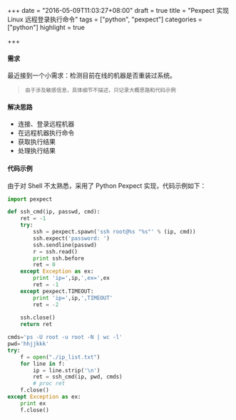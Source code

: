 +++
date = "2016-05-09T11:03:27+08:00"
draft = true
title = "Pexpect 实现 Linux 远程登录执行命令"
tags = ["python", "pexpect"]
categories = ["python"]
highlight = true

+++

#### 需求
最近接到一个小需求：检测目前在线的机器是否重装过系统。

> <small>由于涉及敏感信息，具体细节不描述，只记录大概思路和代码示例</small>

#### 解决思路
 - 连接、登录远程机器
 - 在远程机器执行命令
 - 获取执行结果
 - 处理执行结果

#### 代码示例
由于对 Shell 不太熟悉，采用了 Python Pexpect 实现，代码示例如下：

```python
import pexpect

def ssh_cmd(ip, passwd, cmd):
    ret = -1
    try:
        ssh = pexpect.spawn('ssh root@%s "%s"' % (ip, cmd))
        ssh.expect('password: ')
        ssh.sendline(passwd)
        r = ssh.read()
        print ssh.before
        ret = 0
    except Exception as ex:
        print 'ip=',ip,',ex=',ex
        ret = -1
    except pexpect.TIMEOUT:
        print 'ip=',ip,',TIMEOUT'
        ret = -2
    
    ssh.close() 
    return ret

cmds='ps -U root -u root -N | wc -l'
pwd='hhjjkkk'
try:
    f = open("./ip_list.txt")
    for line in f:
        ip = line.strip('\n')
        ret = ssh_cmd(ip, pwd, cmds)
        # proc ret
    f.close()
except Exception as ex:
    print ex
    f.close()
```